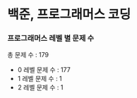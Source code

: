 # 백준, 프로그래머스 코딩
### 프로그래머스 레벨 별 문제 수
총 문제 수 : 179
- 0 레벨 문제 수 : 177
- 1 레벨 문제 수 : 1
- 2 레벨 문제 수 : 1

